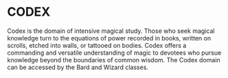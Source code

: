 # CODEX

Codex is the domain of intensive magical study. Those who seek magical knowledge turn to the equations of power recorded in books, written on scrolls, etched into walls, or tattooed on bodies. Codex offers a commanding and versatile understanding of magic to devotees who pursue knowledge beyond the boundaries of common wisdom. The Codex domain can be accessed by the Bard and Wizard classes.
